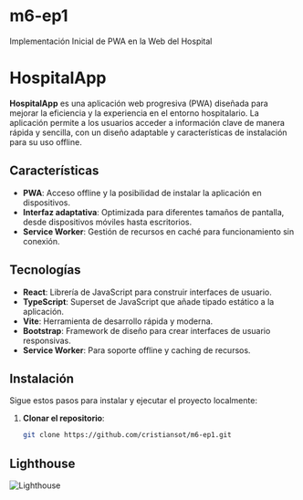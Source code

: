 # m6-ep1
Implementación Inicial de PWA en la Web del Hospital

# HospitalApp

**HospitalApp** es una aplicación web progresiva (PWA) diseñada para mejorar la eficiencia y la experiencia en el entorno hospitalario. La aplicación permite a los usuarios acceder a información clave de manera rápida y sencilla, con un diseño adaptable y características de instalación para su uso offline.

## Características

- **PWA**: Acceso offline y la posibilidad de instalar la aplicación en dispositivos.
- **Interfaz adaptativa**: Optimizada para diferentes tamaños de pantalla, desde dispositivos móviles hasta escritorios.
- **Service Worker**: Gestión de recursos en caché para funcionamiento sin conexión.

## Tecnologías

- **React**: Librería de JavaScript para construir interfaces de usuario.
- **TypeScript**: Superset de JavaScript que añade tipado estático a la aplicación.
- **Vite**: Herramienta de desarrollo rápida y moderna.
- **Bootstrap**: Framework de diseño para crear interfaces de usuario responsivas.
- **Service Worker**: Para soporte offline y caching de recursos.

## Instalación

Sigue estos pasos para instalar y ejecutar el proyecto localmente:

1. **Clonar el repositorio**:

   ```bash
   git clone https://github.com/cristiansot/m6-ep1.git

## Lighthouse

![Lighthouse](src/assets/img/lighthouse.png)

